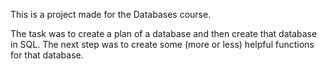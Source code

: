 This is a project made for the Databases course.

The task was to create a plan of a database and then create that database in SQL. The next step was to create some (more or less) helpful functions for that database.
